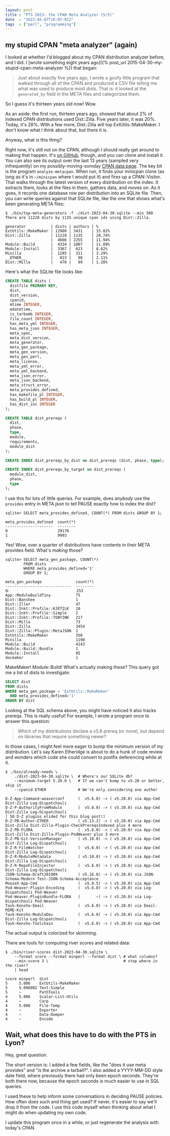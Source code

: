 ```yaml
---
layout: post
title : "PTS 2023: the CPAN Meta Analyzer (5/5)"
date  : "2023-05-07T16:07:01Z"
tags  : ["perl", "programming"]
---
```


##  my stupid CPAN "meta analyzer" (again)

I looked at whether I'd blogged about my CPAN distribution analyzer before, and
I did.  I [wrote something eight years ago]({% post_url
2015-04-30-my-stupid-cpan-meta-analyzer %}) that began:

> Just about exactly five years ago, I wrote a goofy little program that walked
> through all of the CPAN and produced a CSV file telling me what was used to
> produce most dists.  That is: it looked at the `generated_by` field in the
> META files and categorized them.

So I guess it's thirteen years old now!  Wow.

As an aside: the first run, thirteen years ago, showed that about 2% of indexed
CPAN distributions used Dist::Zilla.  Five years later, it was 20%.  Today,
it's 28%.  With a few more, Dist::Zilla will top ExtUtils::MakeMaker.  I don't
know what I think about that, but there it is.

Anyway, what is this thing?

Right now, it's still not on the CPAN, although I should really get around to
making that happen.  It's [on GitHub](https://github.com/rjbs/CPAN-Analyzer/),
though, and you can clone and install it.  You can also see its output over the
last 13 years (sampled very infrequently) on my possibly-moving-somday [CPAN
data page](https://semiotic.systems/cpandata/).  The key bit is the program
`analyze-metacpan`.  When run, it finds your minicpan clone (as long as it's in
`~/minicpan` where I would put it) and fires up a CPAN::Visitor.  That walks
through the latest version of every distribution on the index.  It extracts
them, looks at the files in them, gathers data, and moves on.  As it goes, it
records one database row per distribution into an SQLite file.  Then, you can
write queries against that SQLite file, like the one that shows what's been
generating META files:

```
$ ./bin/top-meta-generators -f ./dist-2023-04-30.sqlite --min 300
There are 11228 dists by 1135 unique cpan ids using Dist::Zilla.

generator           | dists | authors | %
ExtUtils::MakeMaker | 12900 | 3431    | 33.02%
Dist::Zilla         | 11228 | 1135    | 28.74%
                    |  4666 | 2255    | 11.94%
Module::Build       |  4334 | 1007    | 11.09%
Module::Install     |  3367 |  623    | 8.62%
Minilla             |  1285 |  311    | 3.29%
__OTHER__           |   823 |   98    | 2.11%
Dist::Milla         |   470 |   99    | 1.20%
```

Here's what the SQLite file looks like:

```sql
CREATE TABLE dists (
  distfile PRIMARY KEY,
  dist,
  dist_version,
  cpanid,
  mtime INTEGER,
  mdatetime,
  is_tarbomb INTEGER,
  file_count INTEGER,
  has_meta_yml INTEGER,
  has_meta_json INTEGER,
  meta_spec,
  meta_dist_version,
  meta_generator,
  meta_gen_package,
  meta_gen_version,
  meta_gen_perl,
  meta_license,
  meta_yml_error,
  meta_yml_backend,
  meta_json_error,
  meta_json_backend,
  meta_struct_error,
  meta_provides_defined,
  has_makefile_pl INTEGER,
  has_build_pl INTEGER,
  has_dist_ini INTEGER
);

CREATE TABLE dist_prereqs (
  dist,
  phase,
  type,
  module,
  requirements,
  module_dist
);

CREATE INDEX dist_prereqs_by_dist on dist_prereqs (dist, phase, type);

CREATE INDEX dist_prereqs_by_target on dist_prereqs (
  module_dist,
  phase,
  type
);
```

I use this for lots of little queries.  For example, does *anybody* use the
`provides` entry in META.json to tell PAUSE exactly how to index the dist?

```
sqlite> SELECT meta_provides_defined, COUNT(*) FROM dists GROUP BY 1;

meta_provides_defined  count(*)
---------------------  --------
0                      29170
1                      9903
```

Yes!  Wow, over a quarter of distributions have contents in their META provides
field.  What's *making* those?

```
sqlite> SELECT meta_gen_package, COUNT(*)
        FROM dists
        WHERE meta_provides_defined='1'
        GROUP BY 1;

meta_gen_package               count(*)
-----------------------------  --------
⦰                              253
App::ModuleBuildTiny           75
Dist::Banshee                  1
Dist::Iller                    47
Dist::Inkt::Profile::KJETILK   10
Dist::Inkt::Profile::Simple    2
Dist::Inkt::Profile::TOBYINK   217
Dist::Milla                    73
Dist::Zilla                    3454
Dist::Zilla::Plugin::MetaJSON  1
ExtUtils::MakeMaker            350
Minilla                        1190
Module::Build                  4143
Module::Build::Bundle          1
Module::Install                85
docmaker                       1
```

MakeMaker!  Module::Build!  What's actually making these?  This query got me a
list of dists to investigate:

```sql
SELECT dist
FROM dists
WHERE meta_gen_package = 'ExtUtils::MakeMaker'
  AND meta_provides_defined='1'
ORDER BY dist
```

Looking at the SQL schema above, you might have noticed it also tracks prereqs.
This is really useful!  For example, I wrote a program once to answer this
question:

> Which of my distributions declare a v5.8 prereq (or none), but depend on
> libraries that require something newer?

In those cases, I might feel more eager to bump the minimum version of my
distribution.  Let's say Karen Etheridge is about to do a hunk of code review
and wonders which code she could convert to postfix deferencing while at it.

```
$ ./bin/already-needs \
    ./dist-2023-04-30.sqlite \  # Where's our SQLite db?
    --minimum-target 5.20.0 \   # If we can't bump to v5.20 or better, skip it
    --cpanid ETHER              # We're only considering one author

D-Z-App-Command-weaverconf      (  v5.6.0) -> ( v5.20.0) via App-Cmd Dist-Zilla Log-Dispatchouli
D-Z-P-AuthorityFromModule       (  v5.8.0) -> ( v5.20.0) via App-Cmd Dist-Zilla Log-Dispatchouli
[ 50 D-Z plugins elided for this blog post!)
D-Z-PB-Author-ETHER             ( v5.13.2) -> ( v5.20.0) via App-Cmd Dist-Zilla Dist-Zilla-Plugin-CheckPrereqsIndexed plus 4 more
D-Z-PB-FLORA                    (  v5.6.0) -> ( v5.20.0) via App-Cmd Dist-Zilla Dist-Zilla-Plugin-PodWeaver plus 3 more
D-Z-PB-Git-VersionManager       ( v5.10.0) -> ( v5.20.0) via App-Cmd Dist-Zilla Log-Dispatchouli
D-Z-R-FileWatcher               (  v5.6.0) -> ( v5.20.0) via App-Cmd Dist-Zilla Log-Dispatchouli
D-Z-R-ModuleMetadata            ( v5.10.0) -> ( v5.20.0) via App-Cmd Dist-Zilla Log-Dispatchouli
D-Z-R-RepoFileInjector          (  v5.6.0) -> ( v5.20.0) via App-Cmd Dist-Zilla Log-Dispatchouli
JSON-Schema-Draft201909         ( v5.16.0) -> ( v5.20.0) via JSON-Schema-Modern Test-JSON-Schema-Acceptance
MooseX-App-Cmd                  (  v5.8.5) -> ( v5.20.0) via App-Cmd
Pod-Weaver-Plugin-Encoding      (  v5.6.0) -> ( v5.20.0) via Log-Dispatchouli Pod-Weaver
Pod-Weaver-PluginBundle-FLORA   (       ~) -> ( v5.20.0) via Log-Dispatchouli Pod-Weaver
Task-Kensho-Email               (  v5.6.0) -> ( v5.20.0) via Email-MIME-Kit
Task-Kensho-ModuleDev           (  v5.6.0) -> ( v5.20.0) via App-Cmd Dist-Zilla Log-Dispatchouli
Task-Kensho-Toolchain           (  v5.6.0) -> ( v5.20.0) via App-Cmd
```

The actual output is colorized for skimming.

There are tools for computing river scores and related data:

```
$ ./bin/river-scores dist-2023-04-30.sqlite \
    --format score --format minperl --format dist \ # what columns?
    --min-score 3 \                                 # stop where in the river?
    | head

score minperl  dist
5     5.006    ExtUtils-MakeMaker
5     5.006002 Test-Simple
5     ~        PathTools
4     5.006    Scalar-List-Utils
4     ~        Carp
4     5.006    File-Temp
4     ~        Exporter
4     ~        Data-Dumper
4     ~        Encode
```

## Wait, what does this have to do with the PTS in Lyon?

Hey, great question.

The short version is:  I added a few fields, like the "does it use meta
provides" and "is the archive a tarball?".  I also added a YYYY-MM-DD style
date field, where previously there had only been epoch seconds.  They're both
there now, because the epoch seconds is much easier to use in SQL queries.

I used these to help inform some conversations in deciding PAUSE policies.  How
often does such and thing get used?  If never, it's easier to say we'll drop it
from the code.  I use this code myself when thinking about what I might do when
updating my own code.

I update this program once in a while, or just regenerate the analysis with
today's CPAN.
